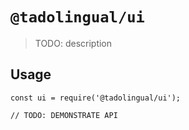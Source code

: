 # `@tadolingual/ui`

> TODO: description

## Usage

```
const ui = require('@tadolingual/ui');

// TODO: DEMONSTRATE API
```
